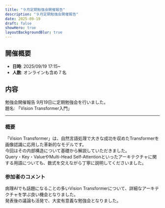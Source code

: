 ```yaml
---
title: "９月定期勉強会開催報告"
description: "９月定期勉強会開催報告"
date: 2025-09-19
draft: false
showHero: true
layoutBackgroundBlur: true
---
```


## 開催概要

- **日時**: 2025/09/19 17:15~
- **人数**: オンラインも含め７名

## 内容
勉強会開催報告 9月19日に定期勉強会を行いました。  
 題名: 「Vision Transformer入門」 

---
### 概要 
「Vision Transformer」は、自然言語処理で大きな成功を収めたTransformerを画像認識に応用した革新的なモデルです。  
今回はその内部構造について基礎から解説していただきました。  
Query・Key・ValueやMulti-Head Self-Attentionといったアーキテクチャに関する用語についても、数式を交えながら丁寧に説明してくださいました。  

### 参加者のコメント 
病理AIでも話題になることの多いVision Transformerについて、詳細なアーキテクチャを学ぶ良い機会となりました。  
発表後の議論も活発で、大変有意義な勉強会となりました。 

